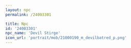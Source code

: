 ```yaml
---
layout: npc
permalink: /24003301

title: Npc
id: '24003301'
npc_name: 'Devil Stirge'
icon_url: 'portrait/mob/21000190_m_devilbatred_p.png'
---
```

